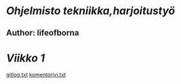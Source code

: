 # *Ohjelmisto tekniikka,harjoitustyö*

## **Author: lifeofborna**

# *Viikko 1*

[gitlog.txt](https://github.com/lifeofborna/ot-harjoitustyo/blob/master/laskarit/viikko1/gitlog.txt
)
[komentorivi.txt](https://github.com/lifeofborna/ot-harjoitustyo/blob/master/laskarit/viikko1/komentorivi.txt
)
